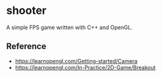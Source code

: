 # shooter
A simple FPS game written with C++ and OpenGL.

## Reference
- https://learnopengl.com/Getting-started/Camera
- https://learnopengl.com/In-Practice/2D-Game/Breakout
